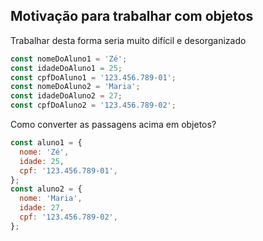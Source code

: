 ## Motivação para trabalhar com objetos

Trabalhar desta forma seria muito difícil e desorganizado

```js
const nomeDoAluno1 = 'Zé';
const idadeDoAluno1 = 25;
const cpfDoAluno1 = '123.456.789-01';
const nomeDoAluno2 = 'Maria';
const idadeDoAluno2 = 27;
const cpfDoAluno2 = '123.456.789-02';
```

Como converter as passagens acima em objetos?

```js
const aluno1 = {
  nome: 'Zé',
  idade: 25,
  cpf: '123.456.789-01',
};
const aluno2 = {
  nome: 'Maria',
  idade: 27,
  cpf: '123.456.789-02',
};
```
